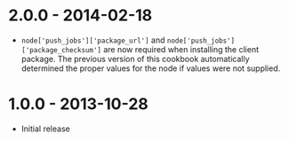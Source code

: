 # 2.0.0 - 2014-02-18
- `node['push_jobs']['package_url']` and
  `node['push_jobs']['package_checksum']` are now required when
  installing the client package.  The previous version of this
  cookbook automatically determined the proper values for the node if
  values were not supplied.

# 1.0.0 - 2013-10-28
- Initial release
